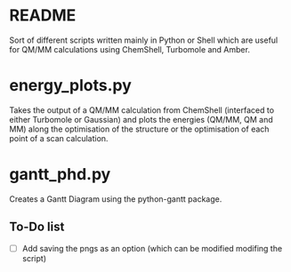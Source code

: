 # README #

Sort of different scripts written mainly in Python or Shell which are useful for QM/MM calculations using ChemShell, Turbomole and Amber.

# energy_plots.py

Takes the output of a QM/MM calculation from ChemShell (interfaced to either Turbomole or Gaussian) and plots the energies (QM/MM, QM and MM) along the optimisation of the structure or the optimisation of each point of a scan calculation.


# gantt_phd.py

Creates a Gantt Diagram using the python-gantt package.

## To-Do list
- [ ] Add saving the pngs as an option (which can be modified modifing the script)
